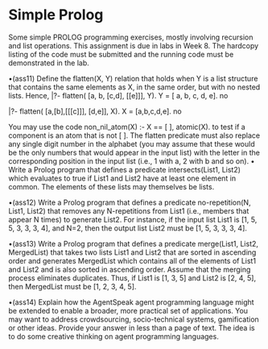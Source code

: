 Simple Prolog
=========================================

Some simple PROLOG programming exercises, mostly involving recursion and list operations. This assignment is due in labs in Week 8. The hardcopy listing of the code must be submitted and the running code must be demonstrated in the lab.

•(ass11) Define the flatten(X, Y) relation that holds when Y is a list structure that contains the same elements as X, in the same order, but with no nested lists. 
Hence,
|?- flatten( [a, b, [c,d], [[e]]], Y). 
Y = [ a, b, c, d, e]. 
no

|?- flatten( [a,[b],[[[c]]], [d,e]], X). 
X = [a,b,c,d,e]. 
no

You may use the code 
non_nil_atom(X) :- X \== [ ], atomic(X). 
to test if a component is an atom that is not [ ]. The flatten predicate must also replace any single digit number in the alphabet (you may assume that these would be the only numbers that would appear in the input list) with the letter in the corresponding position in the input list (i.e., 1 with a, 2 with b and so on).
• Write a Prolog program that defines a predicate intersects(List1, List2) which evaluates to true if List1 and List2 have at least one element in common. The elements of these lists may themselves be lists.

•(ass12) Write a Prolog program that defines a predicate no-repetition(N, List1, List2) that removes any N-repetitions from List1 (i.e., members that appear N times) to generate List2. For instance, if the input list List1 is [1, 5, 5, 3, 3, 3, 4], and N=2, then the output list List2 must be [1, 5, 3, 3, 3, 4].

•(ass13) Write a Prolog program that defines a predicate merge(List1, List2, MergedList) that takes two lists List1 and List2 that are sorted in ascending order and generates MergedList which contains all of the elements of List1 and List2 and is also sorted in ascending order. Assume that the merging process eliminates duplicates. Thus, if List1 is [1, 3, 5] and List2 is [2, 4, 5], then MergedList must be [1, 2, 3, 4, 5].

•(ass14) Explain how the AgentSpeak agent programming language might be extended to enable a broader, more practical set of applications. You may want to address crowdsourcing, socio-technical systems, gamification or other ideas. Provide your answer in less than a page of text. The idea is to do some creative thinking on agent programming languages.
